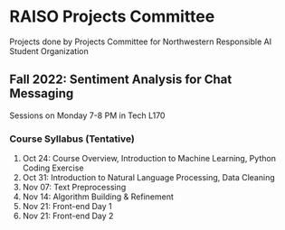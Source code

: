 # RAISO Projects Committee
Projects done by Projects Committee for Northwestern Responsible AI Student Organization&nbsp;&nbsp;

## Fall 2022: Sentiment Analysis for Chat Messaging
Sessions on Monday 7-8 PM in Tech L170

### Course Syllabus (Tentative)
1. Oct 24: Course Overview, Introduction to Machine Learning, Python Coding Exercise
2. Oct 31: Introduction to Natural Language Processing, Data Cleaning
3. Nov 07: Text Preprocessing
4. Nov 14: Algorithm Building & Refinement
5. Nov 21: Front-end Day 1
6. Nov 21: Front-end Day 2